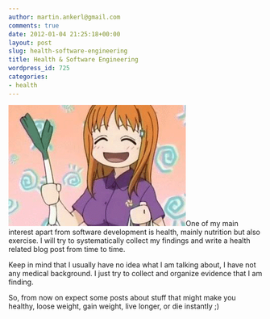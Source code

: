 ```yaml
---
author: martin.ankerl@gmail.com
comments: true
date: 2012-01-04 21:25:18+00:00
layout: post
slug: health-software-engineering
title: Health & Software Engineering
wordpress_id: 725
categories:
- health
---
```


[![](/img/2012/01/leekspin.gif)](/img/2012/01/leekspin.gif)One of my main interest apart from software development is health, mainly nutrition but also exercise. I will try to systematically collect my findings and write a health related blog post from time to time.

Keep in mind that I usually have no idea what I am talking about, I have not any medical background. I just try to collect and organize evidence that I am finding.

So, from now on expect some posts about stuff that might make you healthy, loose weight, gain weight, live longer, or die instantly ;)
